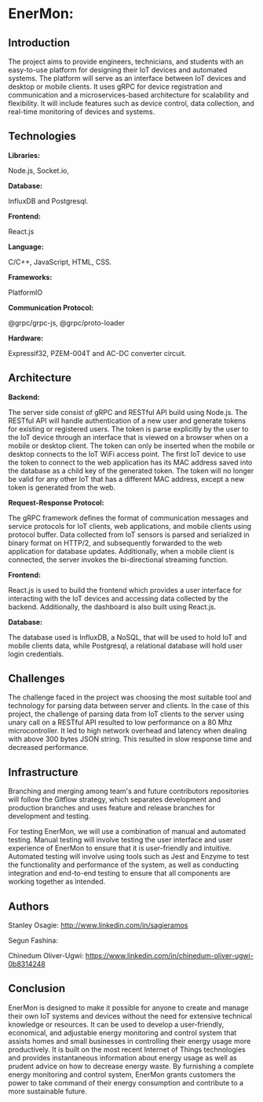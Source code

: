 # **EnerMon:** #

## Introduction ##

The project aims to provide engineers, technicians, and students with an 
easy-to-use platform for designing their IoT devices and automated systems. 
The platform will serve as an interface between IoT devices and desktop or 
mobile clients. It uses gRPC for device registration and communication and 
a microservices-based architecture for scalability and flexibility. It will 
include features such as device control, data collection, and real-time 
monitoring of devices and systems. 

## Technologies ##
**Libraries:**

Node.js, Socket.io, 

**Database:**

InfluxDB and Postgresql.

**Frontend:**

React.js

**Language:**

C/C++, JavaScript, HTML, CSS.

**Frameworks:** 

PlatformIO

**Communication Protocol:**

@grpc/grpc-js, @grpc/proto-loader

**Hardware:**

Expressif32, PZEM-004T and AC-DC converter circuit.

## Architecture ##

**Backend:**

The server side consist of gRPC and RESTful API build using Node.js. The RESTful API will handle 
authentication of a new user and generate tokens for existing or registered users. The token is parse explicitly by the 
user to the IoT device through an interface that is viewed on a browser when on a mobile or desktop client. The 
token can only be inserted when the mobile or desktop connects to the IoT WiFi access point. The first IoT device to 
use the token to connect to the web application has its MAC address saved into the database as a child key of the 
generated token. The token will no longer be valid for any other IoT that has a different MAC address, except a new 
token is generated from the web.

**Request-Response Protocol:**

The gRPC framework defines the format of communication messages and service protocols for IoT clients, web 
applications, and mobile clients using protocol buffer. Data collected from IoT sensors is parsed and serialized in 
binary format on HTTP/2, and subsequently forwarded to the web application for database updates. Additionally, 
when a mobile client is connected, the server invokes the bi-directional streaming function.

**Frontend:**

React.js is used to build the frontend which provides a user interface for interacting with the IoT devices and 
accessing data collected by the backend. Additionally, the dashboard is also built using React.js.

**Database:**

The database used is InfluxDB, a NoSQL, that will be used to hold IoT and mobile clients data, while Postgresql, 
a relational database will hold user login credentials.

## Challenges ##

The challenge faced in the project was choosing the most suitable tool and technology for parsing data between 
server and clients. In the case of this project, the challenge of parsing data from IoT clients to the server using unary 
call on a RESTful API resulted to low performance on a 80 Mhz microcontroller. It led to high network overhead and 
latency when dealing with above 300 bytes JSON string. This resulted in slow response time and decreased 
performance.

## Infrastructure ##

Branching and merging among team's and future contributors repositories will follow the Gitflow strategy, which separates development and production branches and uses feature and release branches for development and testing. 

For testing EnerMon, we will use a combination of manual and automated testing. Manual testing will involve testing the user interface and user experience of EnerMon to ensure that it is user-friendly and intuitive. Automated testing will involve using tools such as Jest and Enzyme to test the functionality and performance of the system, as well as conducting integration and end-to-end testing to ensure that all components are working together as intended.

## Authors ##
Stanley Osagie: http://www.linkedin.com/in/sagieramos

Segun Fashina: 

Chinedum Oliver-Ugwi: https://www.linkedin.com/in/chinedum-oliver-ugwi-0b8314248

## Conclusion ##

EnerMon is designed to make it possible for anyone to create and manage their own IoT systems 
and devices without the need for extensive technical knowledge or resources.
It can be used to develop a user-friendly, economical, and adjustable energy monitoring and control system that assists homes and small businesses in controlling their energy usage more productively. It is built on the most recent Internet of Things technologies and provides instantaneous information about energy usage as well as prudent advice on how to decrease energy waste. By furnishing a complete energy monitoring and control system, EnerMon grants customers the power to take command of their energy consumption and contribute to a more sustainable future.
